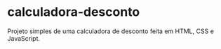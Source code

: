 # calculadora-desconto
Projeto simples de uma calculadora de desconto feita em HTML, CSS e JavaScript.
